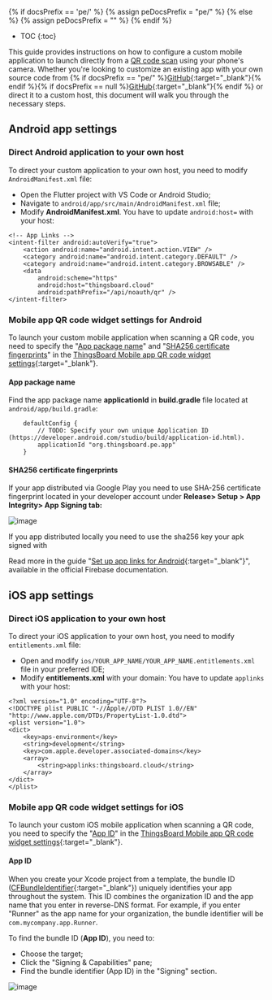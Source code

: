 {% if docsPrefix == 'pe/' %}
{% assign peDocsPrefix = "pe/" %}
{% else %}
{% assign peDocsPrefix = "" %}
{% endif %}
* TOC
{:toc}

This guide provides instructions on how to configure a custom mobile application to launch directly from a [QR code scan](/docs/{{peDocsPrefix}}user-guide/ui/mobile-qr-code/) using your phone's camera. 
Whether you're looking to customize an existing app with your own source code from {% if docsPrefix == "pe/" %}[GitHub](https://github.com/thingsboard/flutter_thingsboard_pe_app){:target="_blank"}{% endif %}{% if docsPrefix == null %}[GitHub](https://github.com/thingsboard/flutter_thingsboard_app){:target="_blank"}{% endif %} or direct it to a custom host, this document will walk you through the necessary steps.

## Android app settings

### Direct Android application to your own host

To direct your custom application to your own host, you need to modify `AndroidManifest.xml` file:

- Open the Flutter project with VS Code or Android Studio;
- Navigate to `android/app/src/main/AndroidManifest.xml` file;
- Modify **AndroidManifest.xml**. You have to update `android:host=` with your host:

```text
<!-- App Links -->
<intent-filter android:autoVerify="true">
    <action android:name="android.intent.action.VIEW" />
    <category android:name="android.intent.category.DEFAULT" />
    <category android:name="android.intent.category.BROWSABLE" />
    <data
        android:scheme="https"
        android:host="thingsboard.cloud"
        android:pathPrefix="/api/noauth/qr" />
</intent-filter>
```

### Mobile app QR code widget settings for Android

To launch your custom mobile application when scanning a QR code, you need to specify the "[App package name](#app-package-name)" and "[SHA256 certificate fingerprints](#sha256-certificate-fingerprints)" in the [ThingsBoard Mobile app QR code widget settings](/docs/{{peDocsPrefix}}user-guide/ui/mobile-qr-code/#configuring-qr-code-widget-on-home-page){:target="_blank"}.

#### App package name

Find the app package name **applicationId** in **build.gradle** file located at `android/app/build.gradle`:

```text
    defaultConfig {
        // TODO: Specify your own unique Application ID (https://developer.android.com/studio/build/application-id.html).
        applicationId "org.thingsboard.pe.app"
    }
```

#### SHA256 certificate fingerprints

If your app distributed via Google Play you need to use SHA-256 certificate fingerprint located in your developer account under **Release> Setup > App Integrity> App Signing tab:**

![image](/images/mobile/sha256-fingerprint.png)

If you app distributed locally you need to use the sha256 key your apk signed with

Read more in the guide "[Set up app links for Android](https://docs.flutter.dev/cookbook/navigation/set-up-app-links#sha256-fingerprint){:target="_blank"}", available in the official Firebase documentation.

## iOS app settings

### Direct iOS application to your own host

To direct your iOS application to your own host, you need to modify `entitlements.xml` file:

- Open and modify `ios/YOUR_APP_NAME/YOUR_APP_NAME.entitlements.xml` file in your preferred IDE;
- Modify **entitlements.xml** with your domain: You have to update `applinks` with your host:

```text
<?xml version="1.0" encoding="UTF-8"?>
<!DOCTYPE plist PUBLIC "-//Apple//DTD PLIST 1.0//EN" "http://www.apple.com/DTDs/PropertyList-1.0.dtd">
<plist version="1.0">
<dict>
	<key>aps-environment</key>
	<string>development</string>
	<key>com.apple.developer.associated-domains</key>
	<array>
		<string>applinks:thingsboard.cloud</string>
	</array>
</dict>
</plist>
```

### Mobile app QR code widget settings for iOS

To launch your custom iOS mobile application when scanning a QR code, you need to specify the "[App ID](#app-id)" in the [ThingsBoard Mobile app QR code widget settings](/docs/{{peDocsPrefix}}user-guide/ui/mobile-qr-code/#configuring-qr-code-widget-on-home-page){:target="_blank"}.

#### App ID

When you create your Xcode project from a template, the bundle ID ([CFBundleIdentifier](https://developer.apple.com/documentation/bundleresources/information_property_list/cfbundleidentifier){:target="_blank"}) uniquely identifies your app throughout the system.
This ID combines the organization ID and the app name that you enter in reverse-DNS format.
For example, if you enter "Runner" as the app name for your organization, the bundle identifier will be `com.mycompany.app.Runner`.

To find the bundle ID (**App ID**), you need to:
- Choose the target;
- Click the "Signing & Capabilities" pane;
- Find the bundle identifier (App ID) in the "Signing" section.

![image](/images/mobile/qr-code-app-id.png)